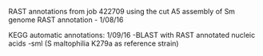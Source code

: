 RAST annotations from job 422709
    using the cut A5 assembly of Sm genome
    RAST annotation - 1/08/16


KEGG automatic annotations: 1/09/16
-BLAST with RAST annotated nucleic acids
-sml (S maltophilia K279a as reference strain)


